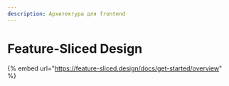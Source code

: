 ```yaml
---
description: Архитектура для frontend
---
```


# Feature-Sliced Design

{% embed url="https://feature-sliced.design/docs/get-started/overview" %}
